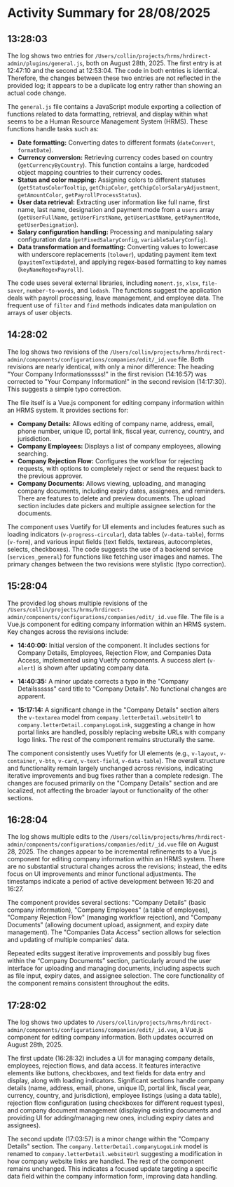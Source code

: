 # Activity Summary for 28/08/2025

## 13:28:03
The log shows two entries for `/Users/collin/projects/hrms/hrdirect-admin/plugins/general.js`, both on August 28th, 2025.  The first entry is at 12:47:10 and the second at 12:53:04.  The code in both entries is identical.  Therefore, the changes between these two entries are not reflected in the provided log; it appears to be a duplicate log entry rather than showing an actual code change.

The `general.js` file contains a JavaScript module exporting a collection of functions related to data formatting, retrieval, and display within what seems to be a Human Resource Management System (HRMS).  These functions handle tasks such as:

* **Date formatting:**  Converting dates to different formats (`dateConvert`, `formatDate`).
* **Currency conversion:** Retrieving currency codes based on country (`getCurrencyByCountry`). This function contains a large, hardcoded object mapping countries to their currency codes.
* **Status and color mapping:** Assigning colors to different statuses (`getStatusColorTooltip`, `getChipColor`, `getChipColorSalaryAdjustment`, `getAmountColor`, `getPayrollProcessStatus`).
* **User data retrieval:** Extracting user information like full name, first name, last name, designation and payment mode from a `users` array (`getUserFullName`, `getUserFirstName`, `getUserLastName`, `getPaymentMode`, `getUserDesignation`).
* **Salary configuration handling:** Processing and manipulating salary configuration data (`getFixedSalaryConfig`, `variableSalaryConfig`).
* **Data transformation and formatting:** Converting values to lowercase with underscore replacements (`tolower`), updating payment item text (`payitemTextUpdate`), and applying regex-based formatting to key names (`keyNameRegexPayroll`).

The code uses several external libraries, including `moment.js`, `xlsx`, `file-saver`, `number-to-words`, and `lodash`.  The functions suggest the application deals with payroll processing, leave management, and employee data.  The frequent use of `filter` and `find` methods indicates data manipulation on arrays of user objects.


## 14:28:02
The log shows two revisions of the `/Users/collin/projects/hrms/hrdirect-admin/components/configurations/companies/edit/_id.vue` file.  Both revisions are nearly identical, with only a minor difference:  The heading "Your Company Informationsssss!" in the first revision (14:16:57) was corrected to "Your Company Information!" in the second revision (14:17:30). This suggests a simple typo correction.

The file itself is a Vue.js component for editing company information within an HRMS system. It provides sections for:

* **Company Details:**  Allows editing of company name, address, email, phone number, unique ID, portal link, fiscal year, currency, country, and jurisdiction.
* **Company Employees:** Displays a list of company employees, allowing searching.
* **Company Rejection Flow:**  Configures the workflow for rejecting requests, with options to completely reject or send the request back to the previous approver.
* **Company Documents:**  Allows viewing, uploading, and managing company documents, including expiry dates, assignees, and reminders.  There are features to delete and preview documents.  The upload section includes date pickers and multiple assignee selection for the documents.


The component uses Vuetify for UI elements and includes features such as loading indicators (`v-progress-circular`), data tables (`v-data-table`), forms (`v-form`), and various input fields (text fields, textareas, autocompletes, selects, checkboxes).  The code suggests the use of a backend service (`services_general`) for functions like fetching user images and names.  The primary changes between the two revisions were stylistic (typo correction).


## 15:28:04
The provided log shows multiple revisions of the `/Users/collin/projects/hrms/hrdirect-admin/components/configurations/companies/edit/_id.vue` file.  The file is a Vue.js component for editing company information within an HRMS system.  Key changes across the revisions include:

* **14:40:00:** Initial version of the component. It includes sections for Company Details, Employees, Rejection Flow, and Companies Data Access, implemented using Vuetify components.  A success alert (`v-alert`) is shown after updating company data.

* **14:40:35:** A minor update corrects a typo in the "Company Detailssssss" card title to "Company Details".  No functional changes are apparent.

* **15:17:14:**  A significant change in the "Company Details" section alters the `v-textarea` model from `company.letterDetail.websiteUrl` to `company.letterDetail.companyLogoLink`, suggesting a change in how portal links are handled, possibly replacing website URLs with company logo links.  The rest of the component remains structurally the same.


The component consistently uses Vuetify for UI elements (e.g., `v-layout`, `v-container`, `v-btn`, `v-card`, `v-text-field`, `v-data-table`).  The overall structure and functionality remain largely unchanged across revisions, indicating iterative improvements and bug fixes rather than a complete redesign.  The changes are focused primarily on the "Company Details" section and are localized, not affecting the broader layout or functionality of the other sections.


## 16:28:04
The log shows multiple edits to the `/Users/collin/projects/hrms/hrdirect-admin/components/configurations/companies/edit/_id.vue` file on August 28, 2025.  The changes appear to be incremental refinements to a Vue.js component for editing company information within an HRMS system.  There are no substantial structural changes across the revisions; instead, the edits focus on UI improvements and minor functional adjustments.  The timestamps indicate a period of active development between 16:20 and 16:27.

The component provides several sections:  "Company Details" (basic company information), "Company Employees" (a table of employees), "Company Rejection Flow" (managing workflow rejection), and "Company Documents" (allowing document upload, assignment, and expiry date management).  The "Companies Data Access" section allows for selection and updating of multiple companies' data.

Repeated edits suggest iterative improvements and possibly bug fixes within the “Company Documents” section, particularly around the user interface for uploading and managing documents, including aspects such as file input, expiry dates, and assignee selection.  The core functionality of the component remains consistent throughout the edits.


## 17:28:02
The log shows two updates to `/Users/collin/projects/hrms/hrdirect-admin/components/configurations/companies/edit/_id.vue`, a Vue.js component for editing company information.  Both updates occurred on August 28th, 2025.

The first update (16:28:32)  includes a UI for managing company details, employees, rejection flows, and data access.  It features interactive elements like buttons, checkboxes, and text fields for data entry and display, along with loading indicators.  Significant sections handle company details (name, address, email, phone, unique ID, portal link, fiscal year, currency, country, and jurisdiction), employee listings (using a data table), rejection flow configuration (using checkboxes for different request types), and company document management (displaying existing documents and providing UI for adding/managing new ones, including expiry dates and assignees).

The second update (17:03:57) is a minor change within the "Company Details" section. The `company.letterDetail.companyLogoLink` model is renamed to `company.letterDetail.websiteUrl` suggesting a modification in how company website links are handled.  The rest of the component remains unchanged.  This indicates a focused update targeting a specific data field within the company information form, improving data handling.
